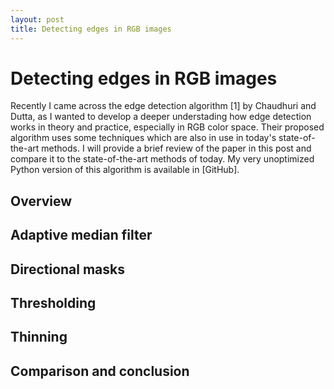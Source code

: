 ```yaml
---
layout: post
title: Detecting edges in RGB images
---
```


# Detecting edges in RGB images

Recently I came across the edge detection algorithm [1] by Chaudhuri and Dutta, as I wanted to develop a deeper understading how edge detection works in theory and practice, especially in RGB color space. Their proposed algorithm uses some techniques which are also in use in today's state-of-the-art methods. I will provide a brief review of the paper in this post and compare it to the state-of-the-art methods of today. My very unoptimized Python version of this algorithm is available in [GitHub].

## Overview

## Adaptive median filter

## Directional masks

## Thresholding

## Thinning

## Comparison and conclusion
